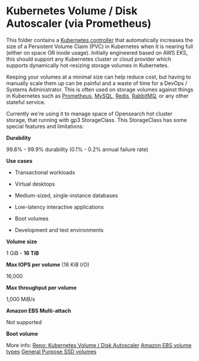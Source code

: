# Kubernetes Volume / Disk Autoscaler (via Prometheus)

This folder contains a [Kubernetes controller](https://kubernetes.io/docs/concepts/architecture/controller/) that automatically increases the size of a Persistent Volume Claim (PVC) in Kubernetes when it is nearing full (either on space OR inode usage). Initially engineered based on AWS EKS, this should support any Kubernetes cluster or cloud provider which supports dynamically hot-resizing storage volumes in Kubernetes.

Keeping your volumes at a minimal size can help reduce cost, but having to manually scale them up can be painful and a waste of time for a DevOps / Systems Administrator. This is often used on storage volumes against things in Kubernetes such as [Prometheus](https://prometheus.io), [MySQL](https://artifacthub.io/packages/helm/bitnami/mysql), [Redis](https://artifacthub.io/packages/helm/bitnami/redis), [RabbitMQ](https://bitnami.com/stack/rabbitmq/helm), or any other stateful service.

Currently we're using it to manage space of Opensearch hot cluster storage, that running with gp3 StorageClass. This StorageClass has some special features and limitations:

**Durability**

99.8% - 99.9% durability (0.1% - 0.2% annual failure rate)

**Use cases**

-   Transactional workloads
    
-   Virtual desktops
    
-   Medium-sized, single-instance databases
    
-   Low-latency interactive applications
    
-   Boot volumes
    
-   Development and test environments
   

**Volume size**

1 GiB - **16 TiB**


**Max IOPS per volume** (16 KiB I/O)

16,000

**Max throughput per volume**

1,000 MiB/s

**Amazon EBS Multi-attach**

Not supported

**Boot volume**

More info:
[Repo: Kubernetes Volume / Disk Autoscaler](https://github.com/DevOps-Nirvana/Kubernetes-Volume-Autoscaler)
[Amazon EBS volume types](https://docs.aws.amazon.com/AWSEC2/latest/UserGuide/ebs-volume-types.html)
[General Purpose SSD volumes](https://docs.aws.amazon.com/AWSEC2/latest/UserGuide/general-purpose.html)